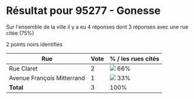 # Résultat pour 95277 - Gonesse

Sur l'ensemble de la ville il y a eu 4 réponses dont 3 réponses avec une rue citée (75%)

2 points noirs identifiés

| Rue | Vote | % / les rues cités|
|-----|------|-------------------|
| Rue Claret | 2 | <img src="../../img/bar_66.gif" />&nbsp;66%|
| Avenue François Mitterrand | 1 | <img src="../../img/bar_33.gif" />&nbsp;33%|
| **Total** | 3 | 100%|
